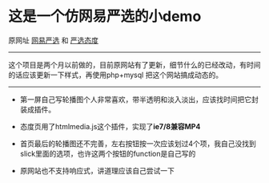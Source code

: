 # 这是一个仿网易严选的小demo

原网址  [网易严选](you.163.com) 和 [严选态度](you.163.com/attitude)

***
这个项目是两个月以前做的，目前原网站有了更新，细节什么的已经改动，有时间的话应该更新一下样式，再使用php+mysql 把这个网站搞成动态的。

***
* 第一屏自己写轮播图个人非常喜欢，带半透明和淡入淡出，应该找时间把它封装成插件。

* 态度页用了htmlmedia.js这个插件，实现了**ie7/8兼容MP4**

* 首页最后的轮播图还不完善，左右按钮按一次应该划过4个项，我自己没找到slick里面的选项，也许这两个按钮的function是自己写的

* 原网站也不支持响应式，讲道理应该自己尝试一下
